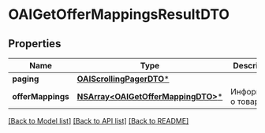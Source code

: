 # OAIGetOfferMappingsResultDTO

## Properties
Name | Type | Description | Notes
------------ | ------------- | ------------- | -------------
**paging** | [**OAIScrollingPagerDTO***](OAIScrollingPagerDTO.md) |  | [optional] 
**offerMappings** | [**NSArray&lt;OAIGetOfferMappingDTO&gt;***](OAIGetOfferMappingDTO.md) | Информация о товарах. | 

[[Back to Model list]](../README.md#documentation-for-models) [[Back to API list]](../README.md#documentation-for-api-endpoints) [[Back to README]](../README.md)



